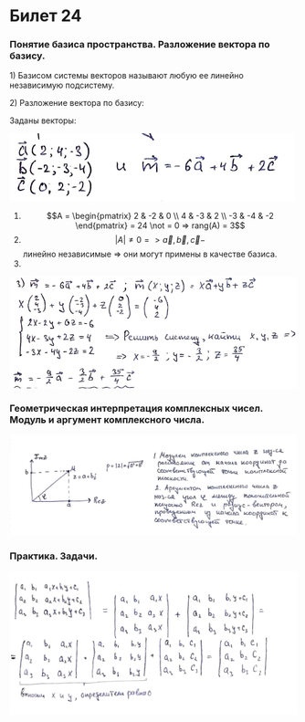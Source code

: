 # Билет 24

### Понятие базиса пространства. Разложение вектора по базису.

1\) Базисом системы векторов называют любую ее линейно независимую подсистему.

2\) Разложение вектора по базису:

Заданы векторы:

![](<../.gitbook/assets/image (69).png>)

1. $$A = \begin{pmatrix}    2 & -2 & 0 \\    4 & -3 & 2 \\ -3 & -4 & -2 \end{pmatrix}  = 24 \not = 0 => rang(A) = 3$$
2. $$| A | \not = 0 => \vec{a} ,\vec{b},\vec{c}  -$$линейно независимые => они могут примены в качестве базиса.
3.

![](<../.gitbook/assets/image (100) (1).png>)

### Геометрическая интерпретация комплексных чисел. Модуль и аргумент комплексного числа.

![](<../.gitbook/assets/image (82) (1).png>)

### Практика. Задачи.

![](<../.gitbook/assets/image (68).png>)
